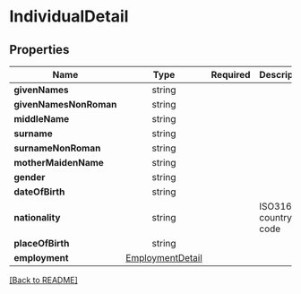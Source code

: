 # IndividualDetail



## Properties

| Name | Type | Required | Description | Examples |
|------------|:-------------:|:-------------:|-------------|:-------------:|
| **givenNames** |string |  |  | | |
| **givenNamesNonRoman** |string |  |  | | |
| **middleName** |string |  |  | | |
| **surname** |string |  |  | | |
| **surnameNonRoman** |string |  |  | | |
| **motherMaidenName** |string |  |  | | |
| **gender** |string |  |  | | |
| **dateOfBirth** |string |  |  | | |
| **nationality** |string |  | ISO3166-2 country code | | |
| **placeOfBirth** |string |  |  | | |
| **employment** |[EmploymentDetail](EmploymentDetail.md) |  |  | | |



[[Back to README]](../../README.md)